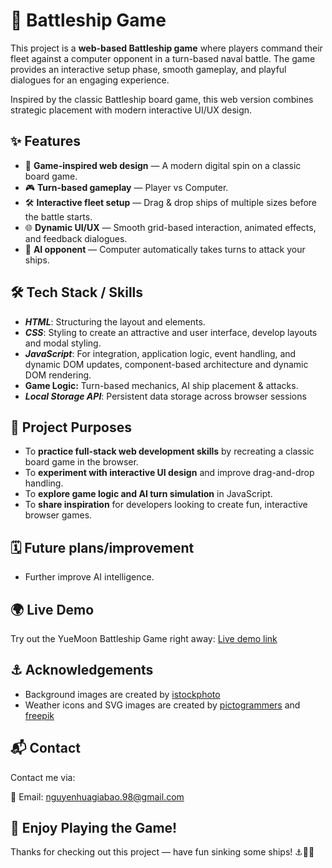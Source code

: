 # 🚢 Battleship Game

This project is a **web-based Battleship game** where players command their fleet against a computer opponent in a turn-based naval battle. The game provides an interactive setup phase, smooth gameplay, and playful dialogues for an engaging experience.

Inspired by the classic Battleship board game, this web version combines strategic placement with modern interactive UI/UX design.

## ✨ Features

-   🎨 **Game-inspired web design** — A modern digital spin on a classic board game.
-   🎮 **Turn-based gameplay** — Player vs Computer.
-   🛠️ **Interactive fleet setup** — Drag & drop ships of multiple sizes before the battle starts.
-   🌐 **Dynamic UI/UX** — Smooth grid-based interaction, animated effects, and feedback dialogues.
-   🤖 **AI opponent** — Computer automatically takes turns to attack your ships.

## 🛠️ Tech Stack / Skills

-   **_HTML_**: Structuring the layout and elements.
-   **_CSS_**: Styling to create an attractive and user interface, develop layouts and modal styling.
-   **_JavaScript_**: For integration, application logic, event handling, and dynamic DOM updates, component-based architecture and dynamic DOM rendering.
-   **Game Logic:** Turn-based mechanics, AI ship placement & attacks.
-   **_Local Storage API_**: Persistent data storage across browser sessions

## 🎯 Project Purposes

-   To **practice full-stack web development skills** by recreating a classic board game in the browser.
-   To **experiment with interactive UI design** and improve drag-and-drop handling.
-   To **explore game logic and AI turn simulation** in JavaScript.
-   To **share inspiration** for developers looking to create fun, interactive browser games.

## 🗓️ Future plans/improvement

-   Further improve AI intelligence.

## 🌍 Live Demo

Try out the YueMoon Battleship Game right away: [Live demo link](https://yuemoon3773.github.io/battleship_game/)

## ⚓ Acknowledgements

-   Background images are created by [istockphoto](https://media.istockphoto.com/)
-   Weather icons and SVG images are created by [pictogrammers](https://pictogrammers.com/) and [freepik](https://www.freepik.com/)

## 📬 Contact

Contact me via:

💌 Email: [nguyenhuagiabao.98@gmail.com](nguyenhuagiabao.98@gmail.com)

## 🎉 Enjoy Playing the Game!

Thanks for checking out this project — have fun sinking some ships! ⚓🚢🔥
